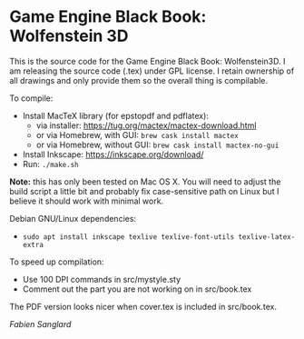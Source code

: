 # Game Engine Black Book: Wolfenstein 3D
  
This is the source code for the Game Engine Black Book: Wolfenstein3D.
I am releasing the source code (.tex) under GPL license. I
retain ownership of all drawings and only provide them so the
overall thing is compilable.

To compile:
 - Install MacTeX library (for epstopdf and pdflatex):
    - via installer: https://tug.org/mactex/mactex-download.html
    - or via Homebrew, with GUI:    `brew cask install mactex`
    - or via Homebrew, without GUI: `brew cask install mactex-no-gui`
 - Install Inkscape: https://inkscape.org/download/
 - Run: `./make.sh`

__Note:__ this has only been tested on Mac OS X. You will need to adjust the
build script a little bit and probably fix case-sensitive path on Linux
but I believe it should work with minimal work.

Debian GNU/Linux dependencies:
 - `sudo apt install inkscape texlive texlive-font-utils texlive-latex-extra`

To speed up compilation:
 - Use 100 DPI commands in src/mystyle.sty
 - Comment out the part you are not working on in src/book.tex

The PDF version looks nicer when cover.tex is included in src/book.tex.

_Fabien Sanglard_
